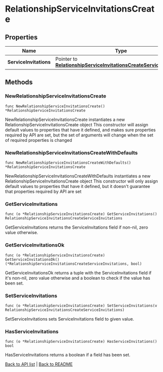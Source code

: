 # RelationshipServiceInvitationsCreate

## Properties

Name | Type | Description | Notes
------------ | ------------- | ------------- | -------------
**ServiceInvitations** | Pointer to [**RelationshipServiceInvitationsCreateServiceInvitations**](RelationshipServiceInvitationsCreateServiceInvitations.md) |  | [optional] 

## Methods

### NewRelationshipServiceInvitationsCreate

`func NewRelationshipServiceInvitationsCreate() *RelationshipServiceInvitationsCreate`

NewRelationshipServiceInvitationsCreate instantiates a new RelationshipServiceInvitationsCreate object
This constructor will assign default values to properties that have it defined,
and makes sure properties required by API are set, but the set of arguments
will change when the set of required properties is changed

### NewRelationshipServiceInvitationsCreateWithDefaults

`func NewRelationshipServiceInvitationsCreateWithDefaults() *RelationshipServiceInvitationsCreate`

NewRelationshipServiceInvitationsCreateWithDefaults instantiates a new RelationshipServiceInvitationsCreate object
This constructor will only assign default values to properties that have it defined,
but it doesn't guarantee that properties required by API are set

### GetServiceInvitations

`func (o *RelationshipServiceInvitationsCreate) GetServiceInvitations() RelationshipServiceInvitationsCreateServiceInvitations`

GetServiceInvitations returns the ServiceInvitations field if non-nil, zero value otherwise.

### GetServiceInvitationsOk

`func (o *RelationshipServiceInvitationsCreate) GetServiceInvitationsOk() (*RelationshipServiceInvitationsCreateServiceInvitations, bool)`

GetServiceInvitationsOk returns a tuple with the ServiceInvitations field if it's non-nil, zero value otherwise
and a boolean to check if the value has been set.

### SetServiceInvitations

`func (o *RelationshipServiceInvitationsCreate) SetServiceInvitations(v RelationshipServiceInvitationsCreateServiceInvitations)`

SetServiceInvitations sets ServiceInvitations field to given value.

### HasServiceInvitations

`func (o *RelationshipServiceInvitationsCreate) HasServiceInvitations() bool`

HasServiceInvitations returns a boolean if a field has been set.


[Back to API list](../README.md#documentation-for-api-endpoints) | [Back to README](../README.md)


